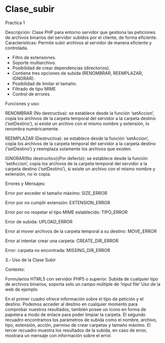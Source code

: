 Clase_subir
===========

Practica 1


Descripción:
Clase PHP para entorno servidor que gestiona las peticiones de archivos binarios del servidor subidos por el cliente, de forma eficiente.
Caracteristicas:
Permite subir archivos al servidor de manera eficiente y controlada.
- Filtro de extensiones.
- Soporte multiarchivo.
- Posibilidad de crear dependencias (directorios).
- Contiene tres opciones de subida (RENOMBRAR, REEMPLAZAR, IGNORAR).
- Posibilidad de limitar el tamaño.
- Filtrado de tipo MIME
- Control de errores


Funciones y uso:


RENOMBRAR (No destructiva): se establece desde la función ‘setAccion’, copia los archivos de la carpeta temporal del servidor a la carpeta destino (‘setDestino’), si existe un archivo con el mismo nombre y extensión, lo renombra numéricamente.

REEMPLAZAR (Destructiva): se establece desde la función ‘setAccion’, copia los archivos de la carpeta temporal del servidor a la carpeta destino (‘setDestino’) y reemplaza solamente los archivos que existen.

IGNORAR(No destructivo)(Por defecto): se establece desde la función ‘setAccion’, copia los archivos de la carpeta temporal del servidor a la carpeta destino (‘setDestino’), si existe un archivo con el mismo nombre y extensión, no lo copia.



Errores y Mensajes:

Error por exceder el tamaño máximo:
SIZE_ERROR

Error por no cumplir extensión:
EXTENSION_ERROR

Error por no respetar el tipo MIME establecido:
TIPO_ERROR

Error de subida:
UPLOAD_ERROR

Error al mover archivos de la carpeta temporal a su destino:
MOVE_ERROR

Error al intentar crear una carpeta:
CREATE_DIR_ERROR

Error: carpeta no encontrada:
MISSING_DIR_ERROR




3.- Uso de la Clase Subir

Contexto:

Formularios HTML5 con servidor PHP5 o superior. Subida de cualquier tipo de archivos binarios, soporta solo un campo múltiple de ‘input file’
Uso de la web de ejemplo

En el primer cuadro ofrece información sobre el tipo de petición y el destino.
Podemos acceder al destino en cualquier momento para comprobar nuestros resultados, también posee un icono en forma de papelera a modo de enlace para poder limpiar la carpeta.
El segundo recuadro encontramos los parámetros de subida como el nombre, archivo, tipo, extensión, acción, permiso de crear carpetas y tamaño máximo.
El tercer recuadro muestra los resultados de la subida, en caso de error, mostrara un mensaje con información sobre el error.
